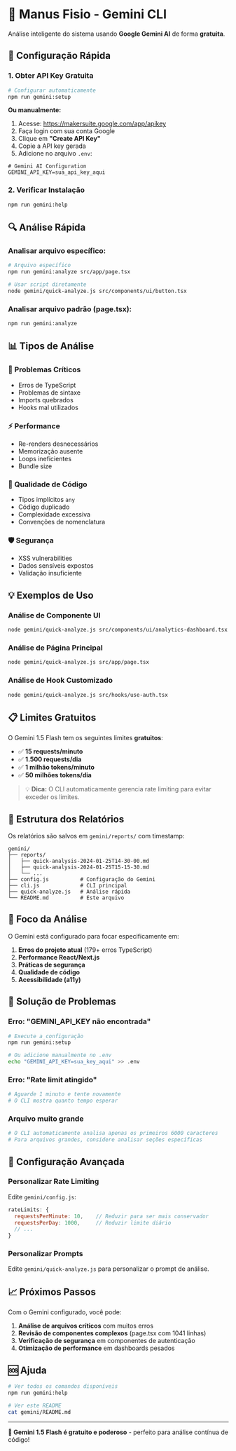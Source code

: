 # 🤖 Manus Fisio - Gemini CLI

Análise inteligente do sistema usando **Google Gemini AI** de forma **gratuita**.

## 🚀 Configuração Rápida

### 1. Obter API Key Gratuita

```bash
# Configurar automaticamente
npm run gemini:setup
```

**Ou manualmente:**

1. Acesse: https://makersuite.google.com/app/apikey
2. Faça login com sua conta Google
3. Clique em **"Create API Key"**
4. Copie a API key gerada
5. Adicione no arquivo `.env`:

```env
# Gemini AI Configuration
GEMINI_API_KEY=sua_api_key_aqui
```

### 2. Verificar Instalação

```bash
npm run gemini:help
```

## 🔍 Análise Rápida

### Analisar arquivo específico:
```bash
# Arquivo específico
npm run gemini:analyze src/app/page.tsx

# Usar script diretamente
node gemini/quick-analyze.js src/components/ui/button.tsx
```

### Analisar arquivo padrão (page.tsx):
```bash
npm run gemini:analyze
```

## 📊 Tipos de Análise

### 🔴 Problemas Críticos
- Erros de TypeScript
- Problemas de sintaxe
- Imports quebrados
- Hooks mal utilizados

### ⚡ Performance
- Re-renders desnecessários
- Memorização ausente
- Loops ineficientes
- Bundle size

### 📝 Qualidade de Código
- Tipos implícitos `any`
- Código duplicado
- Complexidade excessiva
- Convenções de nomenclatura

### 🛡️ Segurança
- XSS vulnerabilities
- Dados sensíveis expostos
- Validação insuficiente

## 💡 Exemplos de Uso

### Análise de Componente UI
```bash
node gemini/quick-analyze.js src/components/ui/analytics-dashboard.tsx
```

### Análise de Página Principal
```bash
node gemini/quick-analyze.js src/app/page.tsx
```

### Análise de Hook Customizado
```bash
node gemini/quick-analyze.js src/hooks/use-auth.tsx
```

## 📋 Limites Gratuitos

O Gemini 1.5 Flash tem os seguintes limites **gratuitos**:

- ✅ **15 requests/minuto**
- ✅ **1.500 requests/dia**
- ✅ **1 milhão tokens/minuto**
- ✅ **50 milhões tokens/dia**

> 💡 **Dica:** O CLI automaticamente gerencia rate limiting para evitar exceder os limites.

## 📁 Estrutura dos Relatórios

Os relatórios são salvos em `gemini/reports/` com timestamp:

```
gemini/
├── reports/
│   ├── quick-analysis-2024-01-25T14-30-00.md
│   ├── quick-analysis-2024-01-25T15-15-30.md
│   └── ...
├── config.js          # Configuração do Gemini
├── cli.js             # CLI principal
├── quick-analyze.js   # Análise rápida
└── README.md          # Este arquivo
```

## 🎯 Foco da Análise

O Gemini está configurado para focar especificamente em:

1. **Erros do projeto atual** (179+ erros TypeScript)
2. **Performance React/Next.js**
3. **Práticas de segurança**
4. **Qualidade de código**
5. **Acessibilidade (a11y)**

## 🚨 Solução de Problemas

### Erro: "GEMINI_API_KEY não encontrada"
```bash
# Execute a configuração
npm run gemini:setup

# Ou adicione manualmente no .env
echo "GEMINI_API_KEY=sua_key_aqui" >> .env
```

### Erro: "Rate limit atingido"
```bash
# Aguarde 1 minuto e tente novamente
# O CLI mostra quanto tempo esperar
```

### Arquivo muito grande
```bash
# O CLI automaticamente analisa apenas os primeiros 6000 caracteres
# Para arquivos grandes, considere analisar seções específicas
```

## 🔧 Configuração Avançada

### Personalizar Rate Limiting
Edite `gemini/config.js`:

```javascript
rateLimits: {
  requestsPerMinute: 10,    // Reduzir para ser mais conservador
  requestsPerDay: 1000,     // Reduzir limite diário
  // ...
}
```

### Personalizar Prompts
Edite `gemini/quick-analyze.js` para personalizar o prompt de análise.

## 📈 Próximos Passos

Com o Gemini configurado, você pode:

1. **Análise de arquivos críticos** com muitos erros
2. **Revisão de componentes complexos** (page.tsx com 1041 linhas)
3. **Verificação de segurança** em componentes de autenticação
4. **Otimização de performance** em dashboards pesados

## 🆘 Ajuda

```bash
# Ver todos os comandos disponíveis
npm run gemini:help

# Ver este README
cat gemini/README.md
```

---

**💚 Gemini 1.5 Flash é gratuito e poderoso** - perfeito para análise contínua de código! 